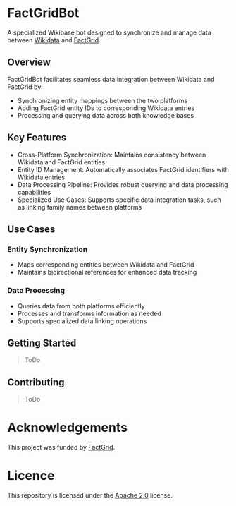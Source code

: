 # FactGridBot
A specialized Wikibase bot designed to synchronize and manage data between [Wikidata](https://wikidata.org) and [FactGrid](https://database.factgrid.de).

## Overview
FactGridBot facilitates seamless data integration between Wikidata and FactGrid by:

* Synchronizing entity mappings between the two platforms
* Adding FactGrid entity IDs to corresponding Wikidata entries
* Processing and querying data across both knowledge bases

## Key Features

* Cross-Platform Synchronization: Maintains consistency between Wikidata and FactGrid entities
* Entity ID Management: Automatically associates FactGrid identifiers with Wikidata entries
* Data Processing Pipeline: Provides robust querying and data processing capabilities
* Specialized Use Cases: Supports specific data integration tasks, such as linking family names between platforms


## Use Cases
### Entity Synchronization

* Maps corresponding entities between Wikidata and FactGrid
* Maintains bidirectional references for enhanced data tracking

### Data Processing

* Queries data from both platforms efficiently
* Processes and transforms information as needed
* Supports specialized data linking operations

## Getting Started
> ToDo

## Contributing
> ToDo

# Acknowledgements
This project was funded by [FactGrid](https://database.factgrid.de).


# Licence <a id="license"></a>
This repository is licensed under the [Apache 2.0](./LICENSE) license.
